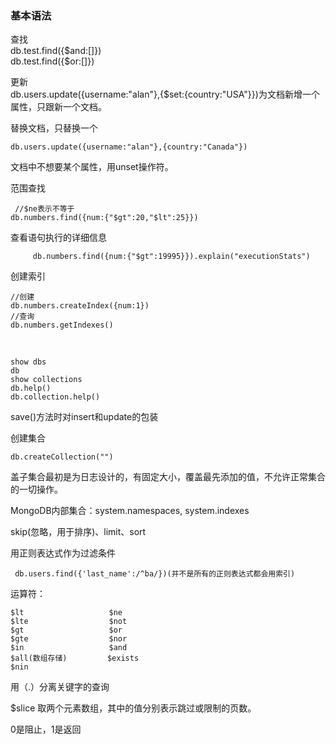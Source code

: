 ### 基本语法

查找</br>
db.test.find({$and:[]})</br>
db.test.find({$or:[]})

更新</br>
db.users.update({username:"alan"},{$set:{country:"USA"}})为文档新增一个属性，只跟新一个文档。</br>

替换文档，只替换一个

    db.users.update({username:"alan"},{country:"Canada"})

文档中不想要某个属性，用unset操作符。

范围查找
     
     //$ne表示不等于
    db.numbers.find({num:{"$gt":20,"$lt":25}})


查看语句执行的详细信息

         db.numbers.find({num:{"$gt":19995}}).explain("executionStats")

创建索引

	//创建
	db.numbers.createIndex({num:1})
	//查询
	db.numbers.getIndexes()

</br>

	show dbs
	db
	show collections
    db.help()
    db.collection.help()

save()方法时对insert和update的包装


 创建集合

    db.createCollection("")


盖子集合最初是为日志设计的，有固定大小，覆盖最先添加的值，不允许正常集合的一切操作。


MongoDB内部集合：system.namespaces,  system.indexes



skip(忽略，用于排序)、limit、sort


用正则表达式作为过滤条件

     db.users.find({'last_name':/^ba/})(并不是所有的正则表达式都会用索引)


运算符：

	$lt                   $ne 
	$lte                  $not  
	$gt                   $or 
	$gte                  $nor  
	$in                   $and 
	$all(数组存储)         $exists 
	$nin                  

用（.）分离关键字的查询



$slice  取两个元素数组，其中的值分别表示跳过或限制的页数。

0是阻止，1是返回








